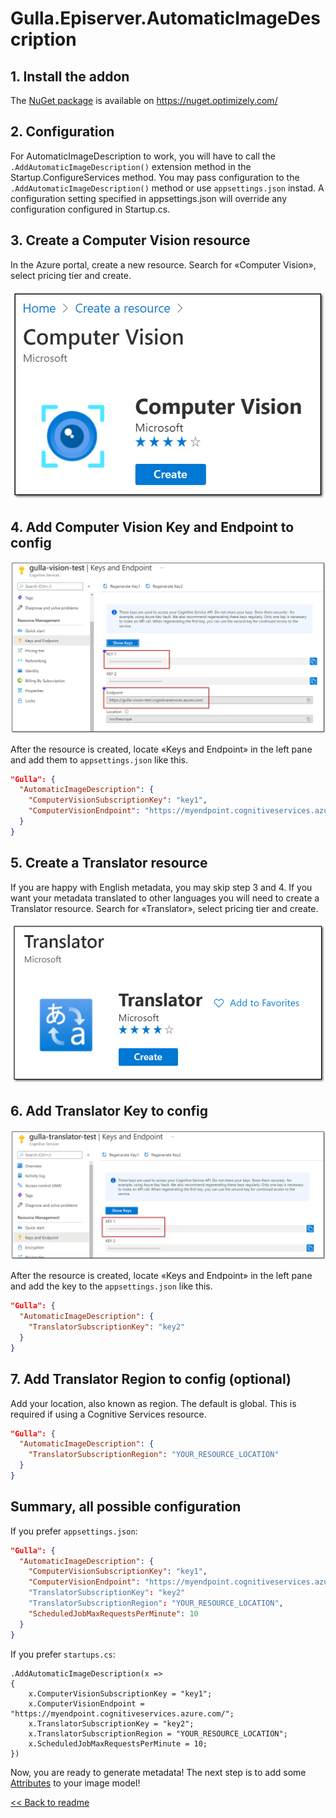 # Gulla.Episerver.AutomaticImageDescription

## 1. Install the addon
The [NuGet package](https://nuget.episerver.com/package/?id=Gulla.Episerver.AutomaticImageDescription) is available on https://nuget.optimizely.com/

## 2. Configuration
For AutomaticImageDescription to work, you will have to call the `.AddAutomaticImageDescription()` extension method in the Startup.ConfigureServices method.
You may pass configuration to the `.AddAutomaticImageDescription()` method or use `appsettings.json` instad. A configuration setting specified in appsettings.json will override any configuration configured in Startup.cs.

## 3. Create a Computer Vision resource
In the Azure portal, create a new resource. Search for «Computer Vision», select pricing tier and create.

![Computer Vision](img/ComputerVision.jpg)

## 4. Add Computer Vision Key and Endpoint to config

![Computer Vision](img/ComputerVisionKeys.jpg)

After the resource is created, locate «Keys and Endpoint» in the left pane and add them to `appsettings.json` like this.
``` JSON
"Gulla": {
  "AutomaticImageDescription": {
    "ComputerVisionSubscriptionKey": "key1",
    "ComputerVisionEndpoint": "https://myendpoint.cognitiveservices.azure.com/"
  }
}
```

## 5. Create a Translator resource
If you are happy with English metadata, you may skip step 3 and 4. If you want your metadata translated to other languages you will need to create a Translator resource. Search for «Translator», select pricing tier and create.

![Translator](img/Translator.jpg)


## 6. Add Translator Key to config

![Translator](img/TranslatorKeys.jpg)

After the resource is created, locate «Keys and Endpoint» in the left pane and add the key to the `appsettings.json` like this.
``` JSON
"Gulla": {
  "AutomaticImageDescription": {
    "TranslatorSubscriptionKey": "key2"
  }
}
```

## 7. Add Translator Region to config (optional)
Add your location, also known as region. The default is global. This is required if using a Cognitive Services resource.
``` JSON
"Gulla": {
  "AutomaticImageDescription": {
    "TranslatorSubscriptionRegion": "YOUR_RESOURCE_LOCATION"
  }
}
```

## Summary, all possible configuration
If you prefer `appsettings.json`:
``` JSON
"Gulla": {
  "AutomaticImageDescription": {
    "ComputerVisionSubscriptionKey": "key1",
    "ComputerVisionEndpoint": "https://myendpoint.cognitiveservices.azure.com/"
    "TranslatorSubscriptionKey": "key2"
    "TranslatorSubscriptionRegion": "YOUR_RESOURCE_LOCATION",
    "ScheduledJobMaxRequestsPerMinute": 10
  }
}
```
If you prefer `startups.cs`: 
``` CSHARP
.AddAutomaticImageDescription(x =>
{
    x.ComputerVisionSubscriptionKey = "key1";
    x.ComputerVisionEndpoint = "https://myendpoint.cognitiveservices.azure.com/";
    x.TranslatorSubscriptionKey = "key2";
    x.TranslatorSubscriptionRegion = "YOUR_RESOURCE_LOCATION";
    x.ScheduledJobMaxRequestsPerMinute = 10;
})
```


Now, you are ready to generate metadata!
The next step is to add some [Attributes](https://docs.microsoft.com/en-us/azure/cognitive-services/translator/quickstart-translator?tabs=csharp) to your image model!

[<< Back to readme](../README.md)
